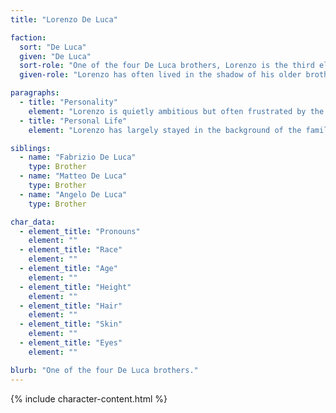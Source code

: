 ```yaml
---
title: "Lorenzo De Luca"

faction:
  sort: "De Luca"
  given: "De Luca"
  sort-role: "One of the four De Luca brothers, Lorenzo is the third eldest and occupies a middling position within the family hierarchy."
  given-role: "Lorenzo has often lived in the shadow of his older brothers, Angelo and Fabrizio, feeling overlooked and underappreciated despite his own capabilities."

paragraphs:
  - title: "Personality"
    element: "Lorenzo is quietly ambitious but often frustrated by the prominence of his older brothers. He is jealous of Angelo's charm and Fabrizio's social standing, which can lead him to act rashly or brood in private. While not inherently malicious, his envy sometimes colors his judgment and decision-making."
  - title: "Personal Life"
    element: "Lorenzo has largely stayed in the background of the family’s social and business affairs. He is competent but has not yet made a name for himself independently. His ambitions simmer beneath the surface, and he is keenly aware of how his position within the family limits his opportunities."

siblings:
  - name: "Fabrizio De Luca"
    type: Brother
  - name: "Matteo De Luca"
    type: Brother
  - name: "Angelo De Luca"
    type: Brother

char_data:
  - element_title: "Pronouns"
    element: ""
  - element_title: "Race"
    element: ""
  - element_title: "Age"
    element: ""
  - element_title: "Height"
    element: ""
  - element_title: "Hair"
    element: ""
  - element_title: "Skin"
    element: ""
  - element_title: "Eyes"
    element: ""

blurb: "One of the four De Luca brothers."
---
```


{% include character-content.html %}